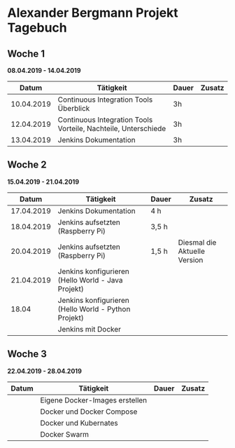 # Alexander Bergmann Projekt Tagebuch

## Woche 1 

__08.04.2019 - 14.04.2019__

| Datum      | Tätigkeit                                                    | Dauer | Zusatz |
| ---------- | ------------------------------------------------------------ | ----- | ------ |
| 10.04.2019 | Continuous Integration Tools Überblick                       | 3h    |        |
| 12.04.2019 | Continuous Integration Tools Vorteile, Nachteile, Unterschiede | 3h    |        |
| 13.04.2019 | Jenkins Dokumentation                                        | 3h    |        |

## Woche 2

__15.04.2019 - 21.04.2019__

| Datum      | Tätigkeit                                            | Dauer | Zusatz                       |
| ---------- | ---------------------------------------------------- | ----- | ---------------------------- |
| 17.04.2019 | Jenkins Dokumentation                                | 4 h   |                              |
| 18.04.2019 | Jenkins aufsetzten (Raspberry Pi)                    | 3,5 h |                              |
| 20.04.2019 | Jenkins aufsetzten (Raspberry Pi)                    | 1,5 h | Diesmal die Aktuelle Version |
| 21.04.2019 | Jenkins konfigurieren (Hello World - Java Projekt)   |       |                              |
| 18.04      | Jenkins konfigurieren (Hello World - Python Projekt) |       |                              |
|            | Jenkins mit Docker                                   |       |                              |

## Woche 3

__22.04.2019 - 28.04.2019__

| Datum | Tätigkeit                      | Dauer | Zusatz |
| ----- | ------------------------------ | ----- | ------ |
|       | Eigene Docker-Images erstellen |       |        |
|       | Docker und Docker Compose      |       |        |
|       | Docker und Kubernates          |       |        |
|       | Docker Swarm                   |       |        |

